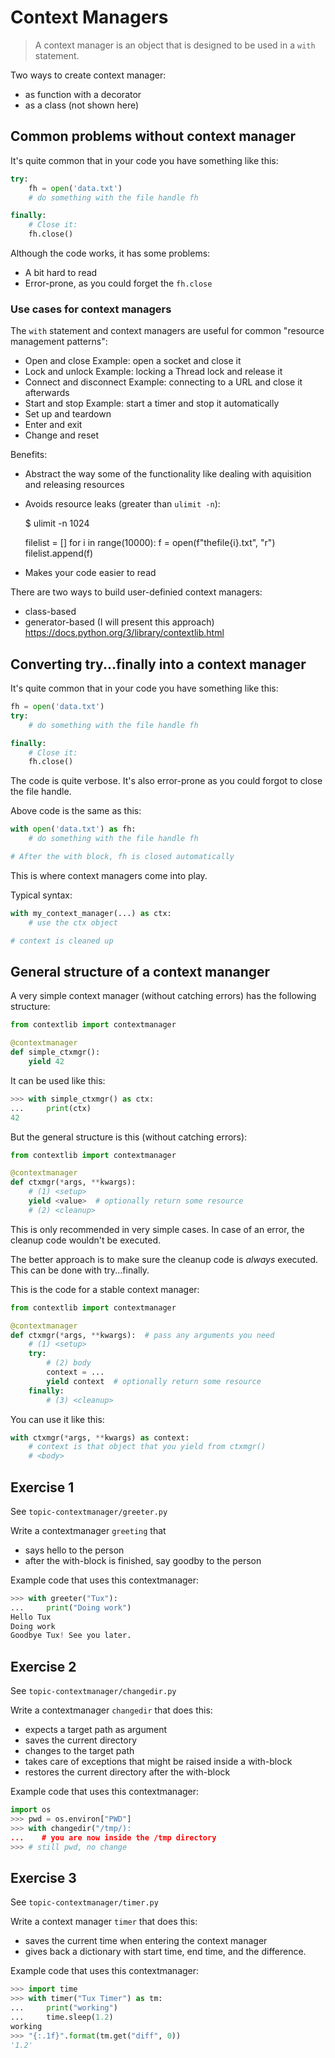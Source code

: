 # Context Managers

> A context manager is an object that is designed to be used
  in a `with` statement.

Two ways to create context manager:

* as function with a decorator
* as a class (not shown here)


## Common problems without context manager

It's quite common that in your code you have something like
this:

```python
try:
    fh = open('data.txt')
    # do something with the file handle fh

finally:
    # Close it:
    fh.close()
```

Although the code works, it has some problems:

* A bit hard to read
* Error-prone, as you could forget the `fh.close`



### Use cases for context managers

The `with` statement and context managers are useful
for common "resource management patterns":

* Open and close
  Example: open a socket and close it
* Lock and unlock
  Example: locking a Thread lock and release it
* Connect and disconnect
  Example: connecting to a URL and close it afterwards
* Start and stop
  Example: start a timer and stop it automatically
* Set up and teardown
* Enter and exit
* Change and reset

Benefits:

* Abstract the way some of the functionality like
  dealing with aquisition and releasing resources
* Avoids resource leaks (greater than `ulimit -n`):

    $ ulimit -n
    1024

    filelist = []
    for i in range(10000):
      f = open(f"thefile{i}.txt", "r")
      filelist.append(f)

* Makes your code easier to read

There are two ways to build user-definied context managers:

* class-based
* generator-based (I will present this approach)
  https://docs.python.org/3/library/contextlib.html


## Converting try...finally into a context manager

It's quite common that in your code you have something like
this:

```python
fh = open('data.txt')
try:
    # do something with the file handle fh

finally:
    # Close it:
    fh.close()
```

The code is quite verbose. It's also error-prone as you
could forgot to close the file handle.

Above code is the same as this:

```python
with open('data.txt') as fh:
    # do something with the file handle fh

# After the with block, fh is closed automatically
```

This is where context managers come into play.

Typical syntax:

```python
with my_context_manager(...) as ctx:
    # use the ctx object

# context is cleaned up
```


## General structure of a context mananger

A very simple context manager (without catching errors)
has the following structure:

```python
from contextlib import contextmanager

@contextmanager
def simple_ctxmgr():
    yield 42
```

It can be used like this:

```python
>>> with simple_ctxmgr() as ctx: 
...     print(ctx)
42
```

But the general structure is this (without catching errors):

```python
from contextlib import contextmanager

@contextmanager
def ctxmgr(*args, **kwargs):
    # (1) <setup>
    yield <value>  # optionally return some resource
    # (2) <cleanup>
```

This is only recommended in very simple cases. In case of an
error, the cleanup code wouldn't be executed.

The better approach is to make sure the cleanup code is _always_
executed. This can be done with try...finally.

This is the code for a stable context manager:

```python
from contextlib import contextmanager

@contextmanager
def ctxmgr(*args, **kwargs):  # pass any arguments you need
    # (1) <setup>
    try:
        # (2) body
        context = ...
        yield context  # optionally return some resource
    finally:
        # (3) <cleanup>
```

You can use it like this:

```python
with ctxmgr(*args, **kwargs) as context:
    # context is that object that you yield from ctxmgr()
    # <body>
```

## Exercise 1

See `topic-contextmanager/greeter.py`

Write a contextmanager `greeting` that 

* says hello to the person
* after the with-block is finished, say goodby to the person

Example code that uses this contextmanager:

```python
>>> with greeter("Tux"):
...     print("Doing work")
Hello Tux
Doing work
Goodbye Tux! See you later.
```


## Exercise 2

See `topic-contextmanager/changedir.py`

Write a contextmanager `changedir` that does this:

* expects a target path as argument
* saves the current directory
* changes to the target path
* takes care of exceptions that might be raised inside a with-block
* restores the current directory after the with-block

Example code that uses this contextmanager:

```python
import os
>>> pwd = os.environ["PWD"]
>>> with changedir("/tmp/):
...    # you are now inside the /tmp directory
>>> # still pwd, no change
```

## Exercise 3

See `topic-contextmanager/timer.py`

Write a context manager `timer` that does this:

* saves the current time when entering the context manager
* gives back a dictionary with start time, end time, and
  the difference.

Example code that uses this contextmanager:

```python
>>> import time
>>> with timer("Tux Timer") as tm:
...     print("working")
...     time.sleep(1.2)
working
>>> "{:.1f}".format(tm.get("diff", 0))
'1.2'
```